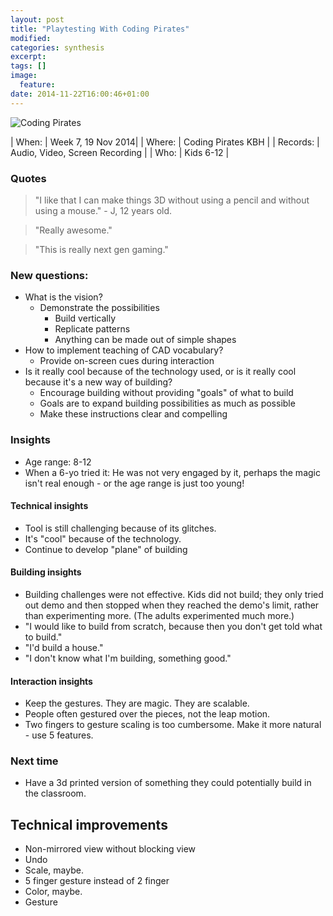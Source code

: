 ```yaml
---
layout: post
title: "Playtesting With Coding Pirates"
modified:
categories: synthesis
excerpt:
tags: []
image:
  feature:
date: 2014-11-22T16:00:46+01:00
---
```

![Coding Pirates]({{site.baseurl}}/images/codingpirates/1.jpg)

| When:     | Week 7, 19 Nov 2014|
| Where:    | Coding Pirates KBH |
| Records:  | Audio, Video, Screen Recording |
| Who: | Kids 6-12 | 

### Quotes
> "I like that I can make things 3D without using a pencil and without using a mouse." - J, 12 years old.

> "Really awesome."

> "This is really next gen gaming."

### New questions: 
- What is the vision? 
	- Demonstrate the possibilities
		- Build vertically
		- Replicate patterns
		- Anything can be made out of simple shapes
- How to implement teaching of CAD vocabulary?
	- Provide on-screen cues during interaction
- Is it really cool because of the technology used, or is it really cool because it's a new way of building? 
	- Encourage building without providing "goals" of what to build
	- Goals are to expand building possibilities as much as possible
	- Make these instructions clear and compelling

### Insights
- Age range: 8-12
- When a 6-yo tried it: He was not very engaged by it, perhaps the magic isn't real enough - or the age range is just too young!


#### Technical insights
- Tool is still challenging because of its glitches. 
- It's "cool" because of the technology.  
- Continue to develop "plane" of building

#### Building insights
- Building challenges were not effective. Kids did not build; they only tried out demo and then stopped when they reached the demo's limit, rather than experimenting more. (The adults experimented much more.)
- "I would like to build from scratch, because then you don't get told what to build."
- "I'd build a house."
- "I don't know what I'm building, something good."

#### Interaction insights
- Keep the gestures. They are magic. They are scalable. 
- People often gestured over the pieces, not the leap motion. 
- Two fingers to gesture scaling is too cumbersome. Make it more natural - use 5 features. 

### Next time
- Have a 3d printed version of something they could potentially build in the classroom.


## Technical improvements
- Non-mirrored view without blocking view
- Undo
- Scale, maybe.
- 5 finger gesture instead of 2 finger
- Color, maybe.
- Gesture

